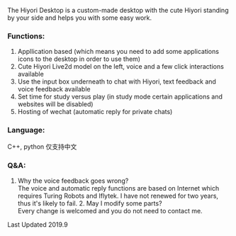The Hiyori Desktop is a custom-made desktop with the cute Hiyori standing by your side and helps you with some easy work.  
### Functions: 
1. Appllication based (which means you need to add some applications icons to the desktop in order to use them)  
2. Cute Hiyori Live2d model on the left, voice and a few click interactions available 
3. Use the input box underneath to chat with Hiyori, text feedback and voice feedback available 
4. Set time for study versus play (in study mode certain applications and websites will be disabled) 
5. Hosting of wechat (automatic reply for private chats)  

### Language: 
C++, python 
仅支持中文   

### Q&A:  
1.  Why the voice feedback goes wrong?      
    The voice and automatic reply functions are based on Internet which requires Turing Robots and Iflytek. I have not renewed for two years, thus it's likely to fail.  2.  May I modify some parts?      
    Every change is welcomed and you do not need to contact me.  

Last Updated 2019.9
